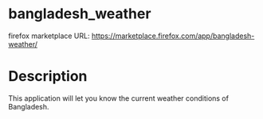 bangladesh_weather
==================
firefox marketplace URL: https://marketplace.firefox.com/app/bangladesh-weather/

Description
===========
This application will let you know the current weather conditions of Bangladesh. 
